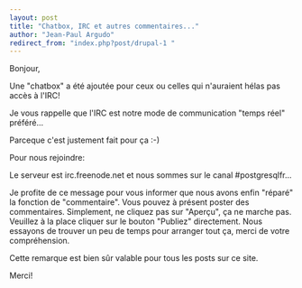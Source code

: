 ```yaml
---
layout: post
title: "Chatbox, IRC et autres commentaires..."
author: "Jean-Paul Argudo"
redirect_from: "index.php?post/drupal-1 "
---
```



<p></p>

<!--more-->


Bonjour,

Une "chatbox" a été ajoutée pour ceux ou celles qui n'auraient hélas pas accès à l'IRC!

Je vous rappelle que l'IRC est notre mode de communication "temps réel" préféré...

Parceque c'est justement fait pour ça :-)

Pour nous rejoindre:

Le serveur est irc.freenode.net et nous sommes sur le canal #postgresqlfr...

Je profite de ce message pour vous informer que nous avons enfin "réparé" la fonction de "commentaire". Vous pouvez à présent poster des commentaires. Simplement, ne cliquez pas sur "Aperçu", ça ne marche pas. Veuillez à la place cliquer sur le bouton "Publiez" directement. Nous essayons de trouver un peu de temps pour arranger tout ça, merci de votre compréhension.

Cette remarque est bien sûr valable pour tous les posts sur ce site.

Merci!